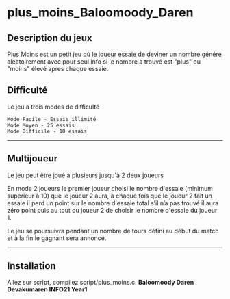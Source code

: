# plus_moins_Baloomoody_Daren
## Description du jeux

Plus Moins est un petit jeu où le joueur essaie de deviner un nombre généré aléatoirement avec pour seul info si le nombre a trouvé est "plus" ou "moins" élevé apres chaque essaie.

## Difficulté ##
Le jeu a trois modes de difficulté

    Mode Facile - Essais illimité
    Mode Moyen - 25 essais
    Mode Difficile - 10 essais
***
## Multijoueur ##
Le jeu peut être joué à plusieurs jusqu'à 2 deux joueurs

En mode 2 joueurs le premier joueur choisi le nombre d'essaie (minimum superieur à 10) que le joueur 2 aura, à chaque fois que le joueur 2 fait un essaie il perd un point sur le nombre d'essaie total s’il n’a pas trouvé il aura zéro point puis au tout du joueur 2 de choisir le nombre d'essaie du joueur 1.

Le jeu se poursuivra pendant un nombre de tours défini au début du match et à la fin le gagnant sera annoncé.
***
## Installation ##
Allez sur script, compilez script/plus_moins.c.
**Baloomoody Daren Devakumaren INFO21 Year1**
